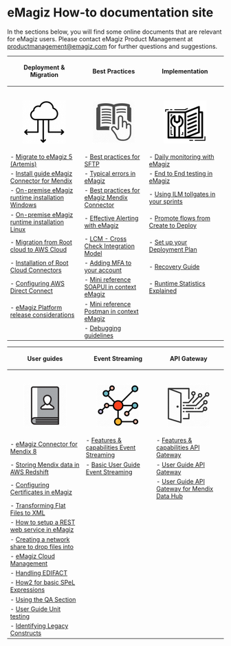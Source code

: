 # eMagiz How-to documentation site
In the sections below, you will find some online documents that are relevant for eMagiz users. Please contact eMagiz Product Management at productmanagement@emagiz.com for further questions and suggestions.

| <p align="center">**Deployment & Migration**</p>| <p align="center">**Best Practices**</p>| <p align="center">**Implementation**</p>|
| ------ | ------ | ------ |
|<img width=600/><p align="center"><img src="../../img/howto/Deployment_icon.png">|<img width=600/><p align="center"><img src="../../img/howto/BestPractice_icon.jpg"></p>|<img width=600/><p align="center"><img src="../../img/howto/How2_icon.png"></p>|
| - [Migrate to eMagiz 5 (Artemis)](upgrade-to-eMagiz5.md)| - [Best practices for SFTP](sftp-best-practice.md)|- [Daily monitoring with eMagiz](daily-monitoring.md) |
| - [Install guide eMagiz Connector for Mendix](upgrade-eMagizMendixConnector.md)| - [Typical errors in eMagiz](typical_errors_emagiz.md)| - [End to End testing in eMagiz](end2end-testing.md)|
| - [On-premise eMagiz runtime installation Windows](runtime-installations-onpremise-windows.md)|- [Best practices for eMagiz Mendix Connector](Bestpractices-emagizmendix-connector.md) | - [Using ILM tollgates in your sprints](emagiz-tollgates.md)|
| - [On-premise eMagiz runtime installation Linux](runtime-installations-onpremise-linux.md)| - [Effective Alerting with eMagiz](effective-alerting.md) | - [Promote flows from Create to Deploy](promote-to-deploy-from-create.md)|
| - [Migration from Root cloud to AWS Cloud](migrate-root2aws.md)| - [LCM - Cross Check Integration Model](life-cycle-management.md)| - [Set up your Deployment Plan](deployment-plan.md) |
| - [Installation of Root Cloud Connectors](rootcloud-runtime-install.md)| - [Adding MFA to your account](add-mfa-userlevel.md)| - [Recovery Guide](recovery-guide.md) |
| - [Configuring AWS Direct Connect](direct-connect.md)|- [Mini reference SOAPUI in context eMagiz](minireference-SOAPUI.md)| - [Runtime Statistics Explained](runtime-statistics-explained.md)  |
| - [eMagiz Platform release considerations](eMagiz_Platform_release_considerations.md) |- [Mini reference Postman in context eMagiz](minireference-Postman.md)| |
| |- [Debugging guidelines](debugging-guidelines.md)| |


| <p align="center">**User guides**</p>| <p align="center">**Event Streaming**</p>| <p align="center">**API Gateway**</p>|
| ------ | ------ | ------ |
|<img width=800/><p align="center"><img  src="../../img/howto/UserGuide_icon.png"></p>|<img width=800/><p align="center"><img  src="../../img/howto/EventStreaming.png"></p>|<img width=800/><p align="center"><img  src="../../img/howto/API_Gateway.png"></p>|
|- [eMagiz Connector for Mendix 8](userguide-emagizmendix-V8.md)| - [Features & capabilities Event Streaming](release-note-eventstreaming.md) | - [Features & capabilities API Gateway](apigw-releasenotes.md)|
|- [Storing Mendix data in AWS Redshift](store-your-mendix-data-in-redshift.md)| - [Basic User Guide Event Streaming](userguide-eventstreaming.md) | - [ User Guide API Gateway](userguide-apigateway.md)|
|- [Configuring Certificates in eMagiz](configure-certificates.md)| | - [ User Guide API Gateway for Mendix Data Hub](userguide-apigateway-odata-datahub.md)|
|- [Transforming Flat Files to XML](flatfile-transformations.md)| | |
| - [How to setup a REST web service in eMagiz](hosting-rest-webservice.md) | | |
|- [Creating a network share to drop files into](create-networkshare-win.md)| | |
|- [eMagiz Cloud Management](managing-emagizcloud.md) | | |
|- [Handling EDIFACT](edifact-how2.md) | | |
|- [How2 for basic SPeL Expressions](spelexpr-simpleguide.md) | | |
|- [Using the QA Section](qa-community-guide.md) | | |
|- [User Guide Unit testing](userguide-unitttest.md) | | |
|- [Identifying Legacy Constructs](userguide-legacyconstructs.md) | | |